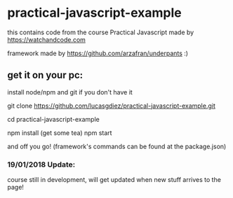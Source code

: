 # practical-javascript-example
this contains code from the course Practical Javascript made by https://watchandcode.com

framework made by https://github.com/arzafran/underpants :)

## get it on your pc:

install node/npm and git if you don't have it

git clone https://github.com/lucasgdiez/practical-javascript-example.git

cd practical-javascript-example

npm install (get some tea)
npm start 

and off you go!
(framework's commands can be found at the package.json)

### 19/01/2018 Update:

course still in development, will get updated when new stuff arrives to the page!
